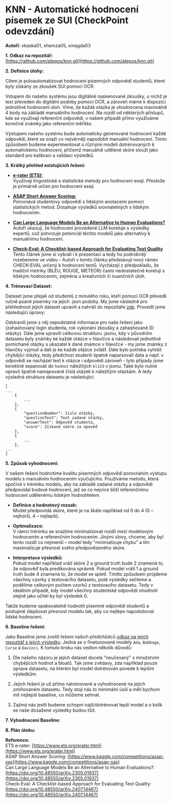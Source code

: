 # KNN - Automatické hodnocení písemek ze SUI (CheckPoint odevzdání)
**Autoři**: xkaska01, xhemza05, xmagda03

**1. Odkaz na repozitář:**  
[https://github.com/atepos/knn.git](https://github.com/atepos/knn.git)

**2. Definice úlohy:**

Cílem je poloautomatizovat hodnocení písemných odpovědí studentů, které byly získány ze zkoušek SUI pomocí OCR. 

Vstupem do našeho systému jsou digitálně naskenované zkoušky, u nichž je text převeden do digitální podoby pomocí OCR, a zároveň máme k dispozici jednotlivé hodnocení úloh. Víme, že každá otázka je ohodnocena maximálně 4 body na základě manuálního hodnocení. Na rozdíl od některých přístupů, kde se využívají referenční odpovědi, v našem případě přímo využíváme konečné známky jako referenční měřítko.

Výstupem našeho systému bude automaticky generované hodnocení každé odpovědi, které se snaží co nejvěrněji napodobit manuální hodnocení. Tímto způsobem budeme experimentovat s různými modeli dotrénovaných k automatickému hodnocení, přičemž manuálně udělené skóre slouží jako standard pro kalibraci a validaci výsledků.

**3. Krátký přehled existujících řešení:**

- **[e‑rater (ETS):](https://www.ets.org/erater.html)**  
  Využívají lingvistické a statistické metody pro hodnocení esejí. Přestože je primárně určen pro hodnocení esejí.

- **[ASAP Short Answer Scoring:](https://www.kaggle.com/competitions/asap-sas)**  
  Porovnává studentovy odpovědi s lidskými anotacemi pomocí statistických metod. Dosahuje výsledků srovnatelných s lidským hodnocením.

- **[Can Large Language Models Be an Alternative to Human Evaluations?](https://doi.org/10.48550/arXiv.2305.01937)**  
  Autoři ukazují, že hodnocení provedené LLM koreluje s výsledky expertů, což potvrzuje potenciál těchto modelů jako alternativy k manuálnímu hodnocení.

- **[Check-Eval: A Checklist-based Approach for Evaluating Text Quality](https://doi.org/10.48550/arXiv.2407.14467)**  
Tento článek jsme si vybrali i k prezentaci a tedy ho podrobněji rozebereme ve videu - Autoři v tomto článku představují nový rámec CHECK-EVAL určený k hodnocení textů. Vycházejí z předpokladu, že tradiční metriky (BLEU, ROUGE, METEOR) často nedostatečně korelují s lidským hodnocením, zejména u kreativních či nuančních úloh.

**4. Trénovací Dataset:**

Dataset jsme přejali od studentů z minulého roku, kteří pomocí OCR převedli ručně psané písemky na jejich .json podoby. My jsme následně pro přehlednost jejich dataset upravili a nahráli do repozitáře [zde](https://github.com/atepos/knn/tree/main/our_solution/datasets/parsed). Provedli jsme následující úpravy: 

Odstranili jsme z něj nepodstatné informace pro naše řešení jako (zahashovaný login studenta, rok vykonání zkoušky a zahashované ID otázky). Dále jsme upravili celkovou strukturu .jsonu, kdy v původním datasetu byly známky ke každé otázce v hlavičce a následovali jednotlivé pomíchané otázky s ukazatel k dané známce v hlavičce - my jsme známky z hlavičky vyjmuli a dali je ke každé otázce zvlášť. Dále bylo potřeba vyřešit chybějící otázky, tedy předchozí studenti špatně naparsovali data a např. v odpovědi se nacházel text k otázce i odpovědi zároveň - tyto případy jsme korektně separovali do `hodnot` náležitých `klíčů` v jsonu. Také bylo nutné opravit špatně namapované číslá otázek k náležitým otázkám. A tedy výsledná struktura datasetu je následující:

```
[
...
    {
        ...
    },
    {
        "questionNumber": číslo otázky,
        "questionText": Text zadané otázky,
        "answerTest": Odpověď studenta,
        "score": Získané skóre za opověď
    },
    {
        ...
    },
...
]
```

**5. Způsob vyhodnocení:**

V našem řešení hodnotíme kvalitu písemných odpovědí porovnáním výstupu modelu s manuálním hodnocením vyučujícího. Používáme metodu, která spočívá v tréninku modelu, aby na základě zadané otázky a odpovědi předpovídal bodové hodnocení, jež se co nejvíce blíží referenčnímu hodnocení udělenému lidským hodnotitelem.

- **Definice a hodnotový rozsah:**  
  Model předpovídá skóre, které je na škále například od 0 do 4 (0 – nejhorší, 4 – nejlepší).

- **Optimalizace:**  
  V rámci tréninku se snažíme minimalizovat rozdíl mezi modelovým hodnocením a referenčním hodnocením. Jinými slovy, chceme, aby byl tento rozdíl co nejmenší – model tedy "minimalizuje chybu" a tím maximalizuje přesnost svého předpovězeného skóre.

- **Interpretace výsledků:**  
  Pokud model například vrátí skóre 2 a ground truth bude 2 znamená to, že odpověď byla predikována správně. Pokud model vrátí 1 a ground truth bude 4 znamená to, že model se spletl. Tímtto způsobem projdeme  všechny vzorky z testovacího datasetu, poté výsledky sečteme a podělíme celkovým počtem vzorků z testovacího datasetu. Tedy v ideálním případě, kdy model všechny studentské odpovědi ohodnotí stejně jako učitel by byl výsledek 0.

Takže budeme opakovatelně hodnotit písemné odpovědi studentů a postupně zlepšovat přesnost modelu tak, aby co nejlépe napodoboval lidské hodnocení. 

**6. Baseline řešení:**

Jako Baseline jsme zvolili řešení našich předchůdců [odkaz na jejich repozitář s jejich výsledky](https://github.com/atepos/knn/blob/main/previous_solution). Jedná se o finetunované modely `Ada`, `Babbage`, `Curie` a `Davinci`. K tomuto kroku nás vedlon několik důvodů: 

1. Dle našeho názoru je jejich dataset docela "neučesaný" s množstvím chybějících hodnot a bloatů. Tak jsme zvědavy, zda například pouze úprava datasetu, na kterém byl model dotrénován povede k lepším výsledkům.

2. Jejich řešení je už přímo natrenované a vyhodnocené na jejich zmiňovaném datasetu. Tedy stojí nás to minimální úsilí a měli bychom mít nejlepší baseline, co můžeme sehnat. 

3. Zajímá nás jestli budeme schopni najít/dotrénovat lepší model a o kolik se naše dosažené výsledky budou lišit.


**7. Vyhodnocení Baseline:**

**8. Plán útoku:**


**Reference:**  
ETS e‑rater: [https://www.ets.org/erater.html](https://www.ets.org/erater.html)  
ASAP Short Answer Scoring: [https://www.kaggle.com/competitions/asap-sas](https://www.kaggle.com/competitions/asap-sas)  
Can Large Language Models Be an Alternative to Human Evaluations?: [https://doi.org/10.48550/arXiv.2305.01937](https://doi.org/10.48550/arXiv.2305.01937)  
Check-Eval: A Checklist-based Approach for Evaluating Text Quality: [https://doi.org/10.48550/arXiv.2407.14467](https://doi.org/10.48550/arXiv.2407.14467)